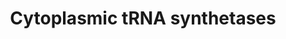 ---
annotations:
- id: PW:0001159
  parent: regulatory pathway
  type: Pathway Ontology
  value: aminoacyl-tRNA biosynthetic pathway
authors:
- M.Braymer
- MaintBot
- Christine Chichester
- Eweitz
description: ''
last-edited: 2021-05-20
organisms:
- Saccharomyces cerevisiae
redirect_from:
- /index.php/Pathway:WP219
- /instance/WP219
- /instance/WP219_r117282
revision: r117282
schema-jsonld:
- '@context': https://schema.org/
  '@id': https://wikipathways.github.io/pathways/WP219.html
  '@type': Dataset
  creator:
    '@type': Organization
    name: WikiPathways
  description: ''
  keywords:
  - AlaRS
  - ArgRS
  - AsnRS
  - AspRS
  - CysRS
  - GlnRS
  - GluRS
  - GlyRS
  - IleRS
  - LeuRS
  - LysRS
  - MetRS
  - PheRS alpha
  - PheRS beta
  - ProRS
  - SerRS
  - ThrRS
  - TrpRS
  - TyrRS
  license: CC0
  name: Cytoplasmic tRNA synthetases
seo: CreativeWork
title: Cytoplasmic tRNA synthetases
wpid: WP219
---